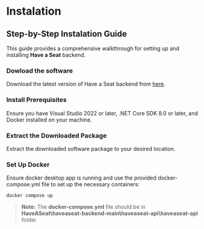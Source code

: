 # Instalation

## Step-by-Step Instalation Guide

This guide provides a comprehensive walkthrough for setting up and installing **Have a Seat** backend. 

### Dowload the software

Download the latest version of Have a Seat backend from [here](https://github.com/JustJuulia/HaveASeat.git).

### Install Prerequisites

Ensure you have Visual Studio 2022 or later, .NET Core SDK 8.0 or later, and Docker installed on your machine.

### Extract the Downloaded Package

Extract the downloaded software package to your desired location.

### Set Up Docker

Ensure docker desktop app is running and use the provided docker-compose.yml file to set up the necessary containers:

```
docker compose up
```

> **Note:** The **docker-compose.yml** file should be in **HaveASeat\haveaseat-backend-main\haveaseat-api\haveaseat-api** folder.